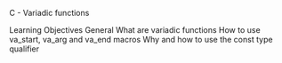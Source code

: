C - Variadic functions

Learning Objectives
General
What are variadic functions
How to use va_start, va_arg and va_end macros
Why and how to use the const type qualifier
